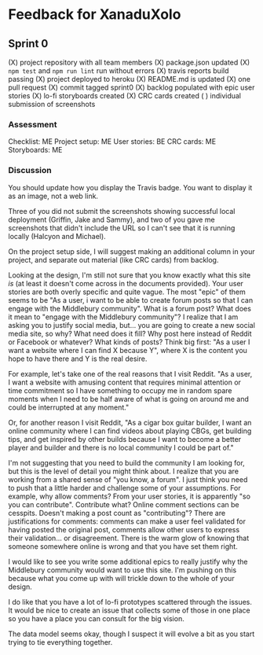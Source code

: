 # Feedback for XanaduXolo

## Sprint 0

(X) project repository with all team members
(X) package.json updated
(X) `npm test` and `npm run lint` run without errors
(X) travis reports build passing
(X) project deployed to heroku
(X) README.md is updated
(X) one pull request
(X) commit tagged sprint0
(X) backlog populated with epic user stories
(X) lo-fi storyboards created
(X) CRC cards created
( ) individual submission of screenshots

### Assessment

Checklist: ME
Project setup: ME
User stories: BE
CRC cards: ME
Storyboards: ME

### Discussion

You should update how you display the Travis badge. You want to display it as an image, not a web link.

Three of you did not submit the screenshots showing successful local deployment (Griffin, Jake and Sammy), and two of you gave me screenshots that didn't include the URL so I can't see that it is running locally (Halcyon and Michael).

On the project setup side, I will suggest making an additional column in your project, and separate out material (like CRC cards) from backlog.

Looking at the design, I'm still not sure that you know exactly what this site _is_ (at least it doesn't come across in the documents provided). Your user stories are both overly specific and quite vague. The most "epic" of them seems to be "As a user, i want to be able to create forum posts so that I can engage with the Middlebury community". What is a forum post? What does it mean to "engage with the Middlebury community"? I realize that I am asking you to justify social media, but... you are going to create a new social media site, so why? What need does it fill? Why post here instead of Reddit or Facebook or whatever? What kinds of posts? Think big first: "As a user I want a website where I can find X because Y", where X is the content you hope to have there and Y is the real desire.

For example, let's take one of the real reasons that I visit Reddit. "As a user, I want a website with amusing content that requires minimal attention or time commitment so I have something to occupy me in random spare moments when I need to be half aware of what is going on around me and could be interrupted at any moment."

Or, for another reason I visit Reddit, "As a cigar box guitar builder, I want an online community where I can find videos about playing CBGs, get building tips, and get inspired by other builds because I want to become a better player and builder and there is no local community I could be part of."

I'm not suggesting that you need to build the community I am looking for, but this is the level of detail you might think about. I realize that you are working from a shared sense of "you know, a forum". I just think you need to push that a little harder and challenge some of your assumptions. For example, why allow comments? From your user stories, it is apparently "so you can contribute". Contribute what? Online comment sections can be cesspits. Doesn't making a post count as "contributing"? There are justifications for comments: comments can make a user feel validated for having posted the original post, comments allow other users to express their validation... or disagreement. There is the warm glow of knowing that someone somewhere online is wrong and that you have set them right.

I would like to see you write some additional epics to really justify why the Middlebury community would want to use this site. I'm pushing on this because what you come up with will trickle down to the whole of your design.

I do like that you have a lot of lo-fi prototypes scattered through the issues. It would be nice to create an issue that collects some of those in one place so you have a place you can consult for the big vision.

The data model seems okay, though I suspect it will evolve a bit as you start trying to tie everything together.
